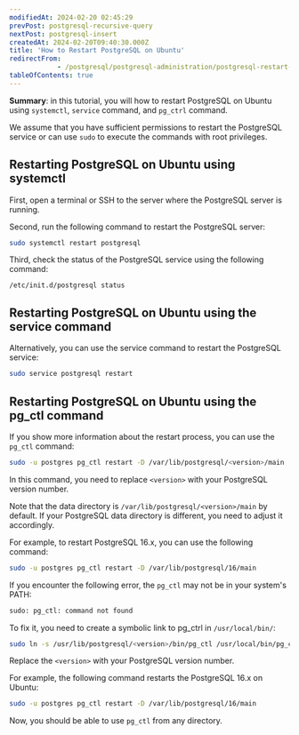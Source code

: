 ```yaml
---
modifiedAt: 2024-02-20 02:45:29
prevPost: postgresql-recursive-query
nextPost: postgresql-insert
createdAt: 2024-02-20T09:40:30.000Z
title: 'How to Restart PostgreSQL on Ubuntu'
redirectFrom: 
            - /postgresql/postgresql-administration/postgresql-restart-ubuntu
tableOfContents: true
---
```


**Summary**: in this tutorial, you will how to restart PostgreSQL on Ubuntu using `systemctl`, `service` command, and `pg_ctrl` command.

We assume that you have sufficient permissions to restart the PostgreSQL service or can use `sudo` to execute the commands with root privileges.

## Restarting PostgreSQL on Ubuntu using systemctl

First, open a terminal or SSH to the server where the PostgreSQL server is running.

Second, run the following command to restart the PostgreSQL server:

```bash
sudo systemctl restart postgresql
```

Third, check the status of the PostgreSQL service using the following command:

```
/etc/init.d/postgresql status
```

## Restarting PostgreSQL on Ubuntu using the service command

Alternatively, you can use the service command to restart the PostgreSQL service:

```bash
sudo service postgresql restart
```

## Restarting PostgreSQL on Ubuntu using the pg_ctl command

If you show more information about the restart process, you can use the `pg_ctl` command:

```bash
sudo -u postgres pg_ctl restart -D /var/lib/postgresql/<version>/main
```

In this command, you need to replace `<version>` with your PostgreSQL version number.

Note that the data directory is `/var/lib/postgresql/<version>/main` by default. If your PostgreSQL data directory is different, you need to adjust it accordingly.

For example, to restart PostgreSQL 16.x, you can use the following command:

```bash
sudo -u postgres pg_ctl restart -D /var/lib/postgresql/16/main
```

If you encounter the following error, the `pg_ctl` may not be in your system's PATH:

```bash
sudo: pg_ctl: command not found
```

To fix it, you need to create a symbolic link to pg_ctrl in `/usr/local/bin/`:

```bash
sudo ln -s /usr/lib/postgresql/<version>/bin/pg_ctl /usr/local/bin/pg_ctl
```

Replace the `<version>` with your PostgreSQL version number.

For example, the following command restarts the PostgreSQL 16.x on Ubuntu:

```bash
sudo -u postgres pg_ctl restart -D /var/lib/postgresql/16/main
```

Now, you should be able to use `pg_ctl` from any directory.
